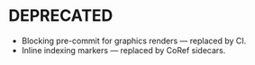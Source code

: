# DEPRECATED

- Blocking pre-commit for graphics renders — replaced by CI.
- Inline indexing markers — replaced by CoRef sidecars.